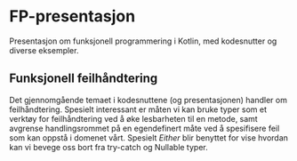 # FP-presentasjon
Presentasjon om funksjonell programmering i Kotlin, med kodesnutter og diverse eksempler. 

## Funksjonell feilhåndtering

Det gjennomgående temaet i kodesnuttene (og presentasjonen) handler om feilhåndtering. Spesielt interessant er måten vi kan bruke typer som et verktøy for feilhåndtering ved å øke lesbarheten til en metode, samt avgrense handlingsrommet på en egendefinert måte ved å spesifisere feil som kan oppstå i domenet vårt. Spesielt _Either_ blir benyttet for vise hvordan kan vi bevege oss bort fra try-catch og Nullable typer. 
